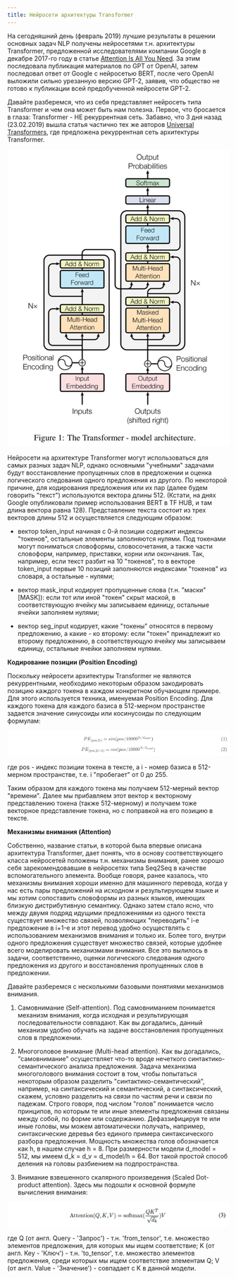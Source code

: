 ```yaml
---
title: Нейросети архитектуры Transformer
---
```

На сегодняшний день (февраль 2019) лучшие результаты в решении основных задач NLP получены нейросетями т.н. архитектуры Transformer, предложенной исследователями компании Google в декабре 2017-го году в статье [Attention Is All You Need](https://arxiv.org/pdf/1706.03762.pdf). За этим последовала публикация материалов по GPT от OpenAI, затем последовал ответ от Google с нейросетью BERT, после чего OpenAI выложили сильно урезанную версию GPT-2, заявив, что общество не готово к публикации всей предобученной нейросети GPT-2.

Давайте разберемся, что из себя представляет нейросеть типа Transformer и чем она может быть нам полезна.
Первое, что бросается в глаза: Transformer - НЕ рекуррентная сеть. Забавно, что 3 дня назад (23.02.2019) вышла статья частично тех же авторов [Universal Transformers](https://arxiv.org/pdf/1807.03819.pdf), где предложена рекуррентная сеть архитектуры Transformer.

![Архитектура Transformer](/img/Transformer.png)

Нейросети на архитектуре Transformer могут использоваться для самых разных задач NLP, однако основными "учебными" задачами будут восстановление пропущенных слов в предложении и оценка логического следования одного предложения из другого. По некоторой причине, для кодирования предложения или их пар (далее будем говорить "текст") используются вектора длины 512. (Кстати, на днях Google опубликовали пример использования BERT в TF HUB, и там длина вектора равна 128). Представление текста состоит из трех векторов длины 512 и осуществляется следующим образом: 

 - вектор token_input начиная с 0-й позиции содержит индексы "токенов", остальные элементы заполняются нулями. Под токенами могут пониматься словоформы, словосочетания, а также части словоформ, например, приставки, корни или окончания. Так, например, если текст разбит на 10 "токенов", то в векторе token_input первые 10 позиций заполняются индексами "токенов" из словаря, а остальные - нулями;

 - вектор mask_input кодирует пропущенные слова (т.н. "маски" [MASK]): если тот или иной "токен" скрыт маской, в соответствующую ячейку мы записываем единицу, остальные ячейки заполняем нулями;
 
 - вектор seg_input кодирует, какие "токены" относятся в первому предложению, а какие - ко второму: если "токен" принадлежит ко второму предложению, в соответствующую ячейку мы записываем единицу, остальные ячейки заполняем нулями.

**Кодирование позиции (Position Encoding)**

Поскольку нейросети архитектуры Transformer не являются рекуррентными, необходимо некоторым образом закодировать позицию каждого токена в каждом конкретном обучающем примере. Для этого используется техника, именуемая Position Encoding. Для каждого токена для каждого базиса в 512-мерном пространстве задается значение синусоиды или косинусоиды по следующим формулам:

![Position Encoding](/img/PositionEncoding2.png)

где pos - индекс позиции токена в тексте, а i - номер базиса в 512-мерном пространстве, т.е. i "пробегает" от 0 до 255.

Таким образом для каждого токена мы получаем 512-мерный вектор "времени". Далее мы прибавляем этот вектор к векторному представлению токена (также 512-мерному) и получаем тоже векторное представление токена, но с поправкой на его позицию в тексте.

**Механизмы внимания (Attention)**

Собственно, название статьи, в которой была впервые описана архитектура Transformer, дает понять, что в основу соответствующего класса нейросетей положены т.н. механизмы внимания, ранее хорошо себя зарекомендовавшие в нейросетях типа Seq2Seq в качестве вспомогательного элемента. Вообще говоря, ранее казалось, что механизмы внимания хороши именно для машинного перевода, когда у нас есть пары предложений на исходном и результирующем языке и мы хотим сопоставить словоформы из разных языков, имеющих близкую дистрибутивную семантику. Однако затем стало ясно, что между двумя подряд идущими предложениями из одного текста существует множество связей, позволяющих "переводить" i-е предложение в i+1-е и этот перевод удобно осуществлять с использованием механизмов внимания и только их. Более того, внутри одного предложения существует множество связей, которые удобнее всего моделировать механизмами внимания. Все это вылилось в задачи, соответственно, оценки логического следования одного предложения из другого и восстановления пропущенных слов в предложении.

Давайте разберемся с несколькими базовыми понятиями механизмов внимания.

1. Самовнимание (Self-attention). Под самовниманием понимается механизм внимания, когда исходная и результирующая последовательности совпадают. Как вы догадались, данный механизм удобно обучать на задаче восстановления пропущенных слов в предложении. 

2. Многоголовое внимание (Multi-head attention). Как вы догадались, "самовнимание" осуществляет что-то вроде нечеткого синтактико-семантического анализа предложения. Задача механизма многоголового внимания состоит в том, чтобы попытаться некоторым образом разделить "синтактико-семантический", например, на синтаксический и семантический, а синтаксический, скажем, условно разделить на связи по частям речи и связи по падежам. Строго говоря, под числом "голов" понимается число принципов, по которым те или иные элементы предложения связаны между собой, по форме или содержанию. Дефаззифицируя те или иные головы, мы можем автоматически получать, например, синтаксические деревья без единого примера синтаксического разбора предложения. Мощность множества голов обозначается как h, в нашем случае h = 8. При размерности модели d_model = 512, мы имеем d_k = d_v = d_model/h = 64. Вот такой простой способ деления на головы разбиением на подпространства.

3. Внимание взвешенного скалярного произведения (Scaled Dot-product attention). Здесь мы подошли к основной формуле вычисления внимания:

![Attention Equation](/img/AttentionEquation.png)

где Q (от англ. Query - 'Запрос') - т.н. 'from_tensor', т.е. множество элементов предложения, для которых мы ищем соответствие; K (от англ. Key - 'Ключ') - т.н. 'to_tensor', т.е. множество элементов предложения, среди которых мы ищем соответствие элементам Q; V (от англ. Value - 'Значение') - совпадает с K в данной модели.
